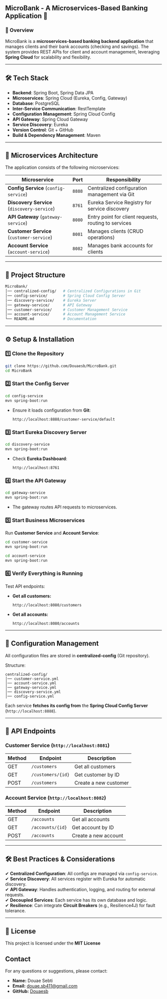 ## **MicroBank - A Microservices-Based Banking Application** 🚀

### **📌 Overview**
MicroBank is a **microservices-based banking backend application** that manages clients and their bank accounts (checking and savings). The system provides REST APIs for client and account management, leveraging **Spring Cloud** for scalability and flexibility.

---

## **🛠️ Tech Stack**
- **Backend**: Spring Boot, Spring Data JPA
- **Microservices**: Spring Cloud (Eureka, Config, Gateway)
- **Database**: PostgreSQL
- **Inter-Service Communication**: RestTemplate
- **Configuration Management**: Spring Cloud Config
- **API Gateway**: Spring Cloud Gateway
- **Service Discovery**: Eureka
- **Version Control**: Git + GitHub
- **Build & Dependency Management**: Maven

---

## **📌 Microservices Architecture**
The application consists of the following microservices:

| Microservice         | Port  | Responsibility |
|----------------------|------|---------------|
| **Config Service** (`config-service`) | `8888` | Centralized configuration management via Git |
| **Discovery Service** (`discovery-service`) | `8761` | Eureka Service Registry for service discovery |
| **API Gateway** (`gateway-service`) | `8080` | Entry point for client requests, routing to services |
| **Customer Service** (`customer-service`) | `8081` | Manages clients (CRUD operations) |
| **Account Service** (`account-service`) | `8082` | Manages bank accounts for clients |

---

## **📁 Project Structure**

```bash
MicroBank/
│── centralized-config/   # Centralized Configurations in Git
│── config-service/       # Spring Cloud Config Server
│── discovery-service/    # Eureka Server
│── gateway-service/      # API Gateway
│── customer-service/     # Customer Management Service
│── account-service/      # Account Management Service
└── README.md             # Documentation
```

---

## **⚙️ Setup & Installation**

### **1️⃣ Clone the Repository**
```bash
git clone https://github.com/Douaesb/MicroBank.git
cd MicroBank
```

### **2️⃣ Start the Config Server**
```bash
cd config-service
mvn spring-boot:run
```
- Ensure it loads configuration from **Git**:
  ```
  http://localhost:8888/customer-service/default
  ```

### **3️⃣ Start Eureka Discovery Server**
```bash
cd discovery-service
mvn spring-boot:run
```
- Check **Eureka Dashboard**:
  ```
  http://localhost:8761
  ```

### **4️⃣ Start the API Gateway**
```bash
cd gateway-service
mvn spring-boot:run
```
- The gateway routes API requests to microservices.

### **5️⃣ Start Business Microservices**
Run **Customer Service** and **Account Service**:
```bash
cd customer-service
mvn spring-boot:run
```
```bash
cd account-service
mvn spring-boot:run
```

### **6️⃣ Verify Everything is Running**
Test API endpoints:
- **Get all customers:**
  ```
  http://localhost:8080/customers
  ```
- **Get all accounts:**
  ```
  http://localhost:8080/accounts
  ```

---

## **📑 Configuration Management**

All configuration files are stored in **centralized-config** (Git repository).

Structure:
```
centralized-config/
│── customer-service.yml
│── account-service.yml
│── gateway-service.yml
│── discovery-service.yml
│── config-service.yml
```

Each service **fetches its config from** the **Spring Cloud Config Server** (`http://localhost:8888`).

---

## **📌 API Endpoints**

### **Customer Service** (`http://localhost:8081`)
| Method | Endpoint         | Description  |
|--------|----------------|--------------|
| GET    | `/customers`    | Get all customers |
| GET    | `/customers/{id}` | Get customer by ID |
| POST   | `/customers`    | Create a new customer |

### **Account Service** (`http://localhost:8082`)
| Method | Endpoint       | Description  |
|--------|--------------|--------------|
| GET    | `/accounts`  | Get all accounts |
| GET    | `/accounts/{id}` | Get account by ID |
| POST   | `/accounts`  | Create a new account |

---

## **🛠️ Best Practices & Considerations**

✔ **Centralized Configuration**: All configs are managed via `config-service`.  
✔ **Service Discovery**: All services register with Eureka for automatic discovery.  
✔ **API Gateway**: Handles authentication, logging, and routing for external requests.  
✔ **Decoupled Services**: Each service has its own database and logic.  
✔ **Resilience**: Can integrate **Circuit Breakers** (e.g., Resilience4J) for fault tolerance.

---

## **📜 License**
This project is licensed under the **MIT License**


## Contact

For any questions or suggestions, please contact:

- **Name:** Douae Sebti
- **Email:** [douae.sb411@gmail.com](mailto:douae.sb411@gmail.com)
- **GitHub:** [Douaesb](https://github.com/Douaesb)
